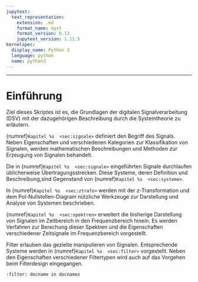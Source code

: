 ```yaml
---
jupytext:
  text_representation:
    extension: .md
    format_name: myst
    format_version: 0.13
    jupytext_version: 1.11.5
kernelspec:
  display_name: Python 3
  language: python
  name: python3
---
```


---
# Einführung

Ziel dieses Skriptes ist es, die Grundlagen der digitalen Signalverarbeitung (DSV) mit der dazugehörigen Beschreibung durch die Systemtheorie zu erläutern. 

{numref}`Kapitel %s  <sec:signale>` definiert den Begriff des Signals. Neben 
Eigenschaften und verschiedenen Kategorien zur Klassifikation von Signalen, werden mathematischen Beschreibungen und Methoden zur Erzeugung von Signalen behandelt.  

Die in {numref}`Kapitel %s  <sec:signale>` eingeführten Signale durchlaufen üblicherweise Übertragungsstrecken. Diese Systeme, deren Definition und Beschreibung,sind Gegenstand von {numref}`Kapitel %s  <sec:systeme>`.


In {numref}`Kapitel %s  <sec:ztrafo>` werden mit der z-Transformation und dem Pol-Nullstellen-Diagram nützliche Werkzeuge zur Darstellung und Analyse von Systemen beschrieben.   


{numref}`Kapitel %s  <sec:spektren>` erweitert die bisherige Darstellung von Signalen im Zeitbereich in den Frequenzbereich hinein. Es werden Verfahren zur Berechung dieser Spektren und die Eigenschaften verschiedener Zeitsignale im Frequenzbereich vorgestellt. 


Filter erlauben das gezielte manipulieren von Signalen. Entsprechende Systeme werden in {numref}`Kapitel %s  <sec:filter>` vorgestellt. Neben den Eigenschaften verschiedener Filtertypen wird auch auf das Vorgehen beim Filterdesign eingegangen.


```{bibliography}
:filter: docname in docnames
```
